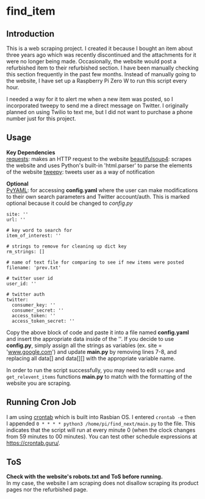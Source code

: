 # find_item

## Introduction
This is a web scraping project. I created it because I bought an item about three years ago which was recently discontinued and the attachments for it were no longer being made. Occasionally, the website would post a refurbished item to their refurbished section. I have been manually checking this section frequently in the past few months. Instead of manually going to the website, I have set up a Raspberry Pi Zero W to run this script every hour.

I needed a way for it to alert me when a new item was posted, so I incorporated tweepy to send me a direct message on Twitter. I originally planned on using Twilio to text me, but I did not want to purchase a phone number just for this project.

## Usage
**Key Dependencies**\
[requests](https://docs.python-requests.org/en/master/): makes an HTTP request to the website
[beautifulsoup4](https://www.crummy.com/software/BeautifulSoup/): scrapes the website and uses Python's built-in 'html.parser' to parse the elements of the website
[tweepy](https://docs.tweepy.org/en/stable/): tweets user as a way of notification

**Optional**\
[PyYAML](https://pyyaml.org/wiki/PyYAMLDocumentation): for accessing __config.yaml__ where the user can make modifications to their own search parameters and Twitter account/auth. This is marked optional because it could be changed to *config.py* 
```
site: ''
url: ''

# key word to search for
item_of_interest: ''

# strings to remove for cleaning up dict key
rm_strings: []

# name of text file for comparing to see if new items were posted
filename: 'prev.txt'

# twitter user id
user_id: ''

# twitter auth
twitter:
  consumer_key: ''
  consumer_secret: ''
  access_token: ''
  access_token_secret: ''
```
Copy the above block of code and paste it into a file named __config.yaml__ and insert the appropriate data inside of the ''. If you decide to use __config.py__, simply assign all the strings as variables (ex. site = 'www.google.com') and update __main.py__ by removing lines 7-8, and replacing all data[] and data[][] with the appropriate variable name.

In order to run the script successfully, you may need to edit `scrape` and `get_relevent_items` functions __main.py__ to match with the formatting of the website you are scraping.

## Running Cron Job ##
I am using [crontab](https://man7.org/linux/man-pages/man5/crontab.5.html) which is built into Rasbian OS. I entered `crontab -e` then I appended `0 * * * * python3 /home/pi/find_next/main.py` to the file. This indicates that the script will run at every minute 0 (when the clock changes from 59 minutes to 00 minutes). You can test other schedule expressions at https://crontab.guru/.

## ToS ##
__Check with the website's robots.txt and ToS before running.__ \
In my case, the website I am scraping does not disallow scraping its product pages nor the refurbished page.
